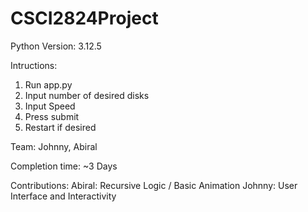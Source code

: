 # CSCI2824Project

Python Version: 3.12.5

Intructions: 
1. Run app.py
2. Input number of desired disks
3. Input Speed
4. Press submit
5. Restart if desired

Team: Johnny, Abiral

Completion time: ~3 Days

Contributions:
    Abiral: Recursive Logic / Basic Animation
    Johnny: User Interface and Interactivity
